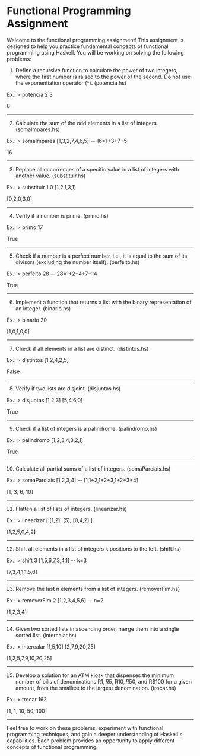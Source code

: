 # Functional Programming Assignment

Welcome to the functional programming assignment! This assignment is designed to help you practice fundamental concepts of functional programming using Haskell. You will be working on solving the following problems:

1) Define a recursive function to calculate the power of two integers, where the first number is raised to the power of the second. Do not use the exponentiation operator (^). (potencia.hs)

  Ex.: > potencia 2 3
  
   8

---

2) Calculate the sum of the odd elements in a list of integers. (somaImpares.hs)

  Ex.: > somaImpares [1,3,2,7,4,6,5] -- 16=1+3+7+5
  
   16

---

3) Replace all occurrences of a specific value in a list of integers with another value. (substituir.hs)

  Ex.: > substituir 1 0 [1,2,1,3,1]
  
   [0,2,0,3,0]

---

4) Verify if a number is prime. (primo.hs)

  Ex.: > primo 17
  
   True

---

5) Check if a number is a perfect number, i.e., it is equal to the sum of its divisors (excluding the number itself). (perfeito.hs)

  Ex.: > perfeito 28 -- 28=1+2+4+7+14
  
   True

---

6) Implement a function that returns a list with the binary representation of an integer. (binario.hs)

  Ex.: > binario 20
  
   [1,0,1,0,0]

---

7) Check if all elements in a list are distinct. (distintos.hs)

  Ex.: > distintos [1,2,4,2,5]
  
   False

---

8) Verify if two lists are disjoint. (disjuntas.hs)

  Ex.: > disjuntas [1,2,3] [5,4,6,0]
  
   True

---

9) Check if a list of integers is a palindrome. (palindromo.hs)

  Ex.: > palindromo [1,2,3,4,3,2,1]
  
   True

---

10) Calculate all partial sums of a list of integers. (somaParciais.hs)

  Ex.: > somaParciais [1,2,3,4] -- [1,1+2,1+2+3,1+2+3+4]
  
   [1, 3, 6, 10]

---

11) Flatten a list of lists of integers. (linearizar.hs)

  Ex.: > linearizar [ [1,2], [5], [0,4,2] ]
  
   [1,2,5,0,4,2]

---

12) Shift all elements in a list of integers k positions to the left. (shift.hs)

  Ex.: > shift 3 [1,5,6,7,3,4,1] -- k=3
  
   [7,3,4,1,1,5,6] 

---

13) Remove the last n elements from a list of integers. (removerFim.hs)

  Ex.: > removerFim 2 [1,2,3,4,5,6] -- n=2
  
   [1,2,3,4]

---

14) Given two sorted lists in ascending order, merge them into a single sorted list. (intercalar.hs)

  Ex.: > intercalar [1,5,10] [2,7,9,20,25]
  
   [1,2,5,7,9,10,20,25]

---

15) Develop a solution for an ATM kiosk that dispenses the minimum number of bills of denominations R$1, R$5, R$10, R$50, and R$100 for a given amount, from the smallest to the largest denomination. (trocar.hs)

  Ex.: > trocar 162
  
   [1, 1, 10, 50, 100]

---

Feel free to work on these problems, experiment with functional programming techniques, and gain a deeper understanding of Haskell's capabilities. Each problem provides an opportunity to apply different concepts of functional programming.

